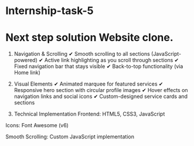 # Internship-task-5
# Next step solution Website clone.
1. Navigation & Scrolling
✔ Smooth scrolling to all sections (JavaScript-powered)
✔ Active link highlighting as you scroll through sections
✔ Fixed navigation bar that stays visible
✔ Back-to-top functionality (via Home link)

2. Visual Elements
✔ Animated marquee for featured services
✔ Responsive hero section with circular profile images
✔ Hover effects on navigation links and social icons
✔ Custom-designed service cards and sections

3. Technical Implementation
Frontend: HTML5, CSS3, JavaScript

Icons: Font Awesome (v6)

Smooth Scrolling: Custom JavaScript implementation

